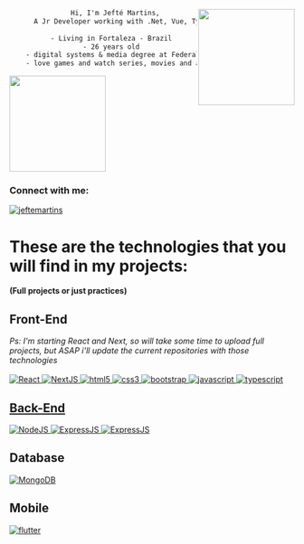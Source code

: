 
<div align="center">
      <img height="170em" src="https://c.tenor.com/JJ_is357rXYAAAAd/spike-monkey-typing.gif" align="right"/>

```diff
      Hi, I'm Jefté Martins,
      A Jr Developer working with .Net, Vue, TypeScript, React and Sharepoint
      
    - Living in Fortaleza - Brazil
    - 26 years old
    - digital systems & media degree at Federal University of Ceará
    - love games and watch series, movies and animes.
```

</div>

<div>
  <img height="170em" src="https://github-readme-stats.vercel.app/api/top-langs/?username=jeftemartins&layout=compact&langs_count=7&theme=algolia&title_color=ffffff&text_color=c9cacc&icon_color=2bbc8a&bg_color=1d1f21"/>
</div>

<h3 align="left">Connect with me:</h3>
<p align="left">
<a href="https://linkedin.com/in/jeftemartins" target="blank"><img align="center" src="https://img.shields.io/badge/linkedin-%230077B5.svg?style=for-the-badge&logo=linkedin&logoColor=white" alt="jeftemartins" /></a>
</p>


<h1 align="left"> These are the technologies that you will find in my projects:</h1>
<strong>(Full projects or just practices)</strong>

<h2>Front-End</h2>
<em> Ps: I'm starting React and Next, so will take some time to upload full projects, but ASAP i'll update the current repositories with those technologies </em>
</br>
</br>
<a href="https://pt-br.reactjs.org" target="_blank" rel="noreferrer"> 
<img src="https://img.shields.io/badge/react-%2320232a.svg?style=for-the-badge&logo=react&logoColor=%2361DAFB" alt="React"/> </a>

<a href="https://nextjs.org" target="_blank" rel="noreferrer"> 
<img src="https://img.shields.io/badge/Next-black?style=for-the-badge&logo=next.js&logoColor=white" alt="NextJS"/> </a>

<a href="https://www.w3.org/html/" target="_blank" rel="noreferrer"> 
<img src="https://img.shields.io/badge/html5-%23E34F26.svg?style=for-the-badge&logo=html5&logoColor=white" alt="html5"/>   
  
<a href="https://www.w3schools.com/css/" target="_blank" rel="noreferrer"> 
<img src="https://img.shields.io/badge/css3-%231572B6.svg?style=for-the-badge&logo=css3&logoColor=white" alt="css3"/> </a>
  
<a href="https://getbootstrap.com" target="_blank" rel="noreferrer"> 
<img src="https://img.shields.io/badge/bootstrap-%23563D7C.svg?style=for-the-badge&logo=bootstrap&logoColor=white" alt="bootstrap"/> </a>
  
<a href="https://www.w3schools.com/js/" target="_blank" rel="noreferrer"> 
<img src="https://img.shields.io/badge/javascript-%23323330.svg?style=for-the-badge&logo=javascript&logoColor=%23F7DF1E" alt="javascript"/>

<a href="https://www.typescriptlang.org" target="_blank" rel="noreferrer"> 
<img src="https://img.shields.io/badge/typescript-%23007ACC.svg?style=for-the-badge&logo=typescript&logoColor=white" alt="typescript"/>

      
<h2>Back-End</h2>
<a href="https://expressjs.com/pt-br/" target="_blank" rel="noreferrer"> 
<img src="https://img.shields.io/badge/node.js-6DA55F?style=for-the-badge&logo=node.js&logoColor=white" alt="NodeJS" /> </a> 
  
<a href="https://expressjs.com/pt-br/" target="_blank" rel="noreferrer"> 
<img src="https://img.shields.io/badge/express.js-%23404d59.svg?style=for-the-badge&logo=express&logoColor=%2361DAFB" alt="ExpressJS" /> </a>
<a href="https://expressjs.com/pt-br/" target="_blank" rel="noreferrer"> 
<img src="https://img.shields.io/badge/.NET-5C2D91?style=for-the-badge&logo=.net&logoColor=white" alt="ExpressJS" /> </a>       

<h2>Database</h2>
<a href="www.mongodb.com/" target="_blank" rel="noreferrer"> 
<img src="https://img.shields.io/badge/MongoDB-%234ea94b.svg?style=for-the-badge&logo=mongodb&logoColor=white" alt="MongoDB"/> </a> 
      
<h2>Mobile</h2>
<a href="https://flutter.dev" target="_blank" rel="noreferrer"> 
<img src="https://img.shields.io/badge/Flutter-%2302569B.svg?style=for-the-badge&logo=Flutter&logoColor=white" alt="flutter"/> </a> 
  
</p>
